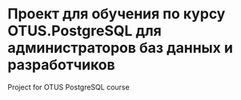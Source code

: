 # Проект для обучения по курсу OTUS.PostgreSQL для администраторов баз данных и разработчиков
Project for OTUS PostgreSQL course
